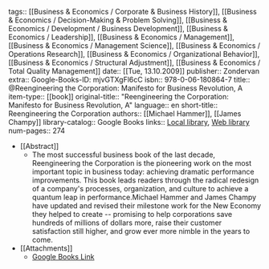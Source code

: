tags:: [[Business & Economics / Corporate & Business History]], [[Business & Economics / Decision-Making & Problem Solving]], [[Business & Economics / Development / Business Development]], [[Business & Economics / Leadership]], [[Business & Economics / Management]], [[Business & Economics / Management Science]], [[Business & Economics / Operations Research]], [[Business & Economics / Organizational Behavior]], [[Business & Economics / Structural Adjustment]], [[Business & Economics / Total Quality Management]]
date:: [[Tue, 13.10.2009]]
publisher:: Zondervan
extra:: Google-Books-ID: mjvGTXgFl6cC
isbn:: 978-0-06-180864-7
title:: @Reengineering the Corporation: Manifesto for Business Revolution, A
item-type:: [[book]]
original-title:: "Reengineering the Corporation: Manifesto for Business Revolution, A"
language:: en
short-title:: Reengineering the Corporation
authors:: [[Michael Hammer]], [[James Champy]]
library-catalog:: Google Books
links:: [Local library](zotero://select/library/items/VJ784XLF), [Web library](https://www.zotero.org/users/6520516/items/VJ784XLF)
num-pages:: 274

- [[Abstract]]
	- The most successful business book of the last decade, Reengineering the Corporation is the pioneering work on the most important topic in business today: achieving dramatic performance improvements. This book leads readers through the radical redesign of a company's processes, organization, and culture to achieve a quantum leap in performance.Michael Hammer and James Champy have updated and revised their milestone work for the New Economy they helped to create -- promising to help corporations save hundreds of millions of dollars more, raise their customer satisfaction still higher, and grow ever more nimble in the years to come.
- [[Attachments]]
	- [Google Books Link](https://books.google.es/books?id=mjvGTXgFl6cC)